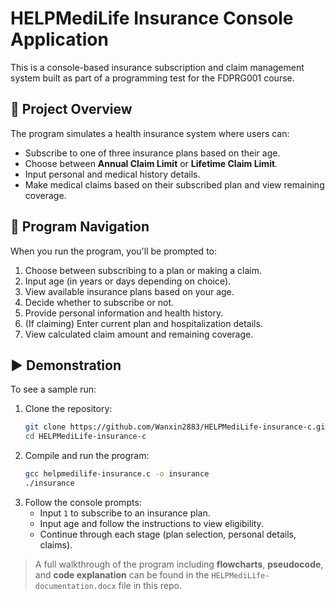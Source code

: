# HELPMediLife Insurance Console Application

This is a console-based insurance subscription and claim management system built as part of a programming test for the FDPRG001 course.

## 📌 Project Overview

The program simulates a health insurance system where users can:
- Subscribe to one of three insurance plans based on their age.
- Choose between **Annual Claim Limit** or **Lifetime Claim Limit**.
- Input personal and medical history details.
- Make medical claims based on their subscribed plan and view remaining coverage.

## 🧭 Program Navigation

When you run the program, you'll be prompted to:
1. Choose between subscribing to a plan or making a claim.
2. Input age (in years or days depending on choice).
3. View available insurance plans based on your age.
4. Decide whether to subscribe or not.
5. Provide personal information and health history.
6. (If claiming) Enter current plan and hospitalization details.
7. View calculated claim amount and remaining coverage.

## ▶️ Demonstration 

To see a sample run:

1. Clone the repository:
   ```bash
   git clone https://github.com/Wanxin2883/HELPMediLife-insurance-c.git
   cd HELPMediLife-insurance-c

2. Compile and run the program:
   ```bash
   gcc helpmedilife-insurance.c -o insurance
   ./insurance

3. Follow the console prompts:
   - Input `1` to subscribe to an insurance plan.
   - Input age and follow the instructions to view eligibility.
   - Continue through each stage (plan selection, personal details, claims).

> A full walkthrough of the program including **flowcharts**, **pseudocode**, and **code explanation** can be found in the `HELPMediLife-documentation.docx` file in this repo.
